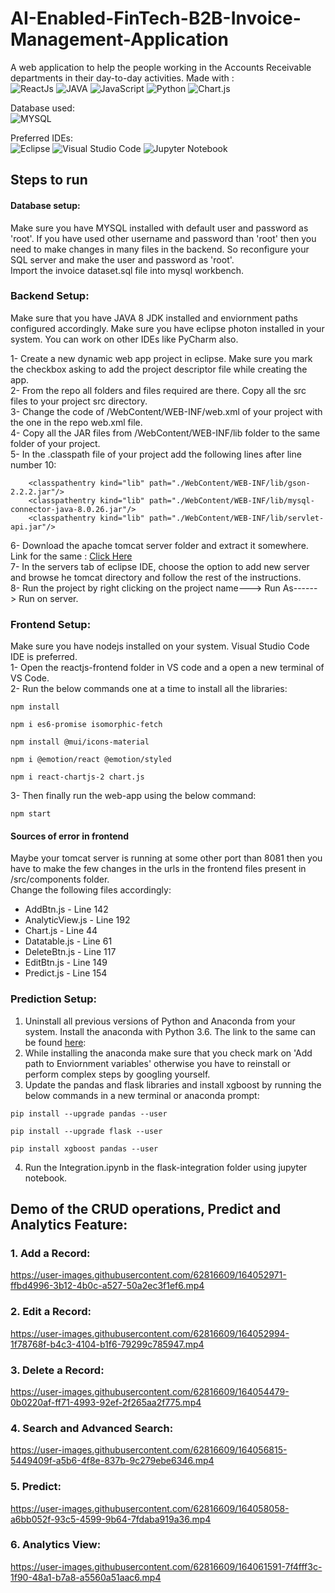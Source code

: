 # AI-Enabled-FinTech-B2B-Invoice-Management-Application
A web application to help the people working in the Accounts Receivable departments in their day-to-day activities. Made with :<br>
![ReactJs](https://img.shields.io/badge/-ReactJs-61DAFB?logo=react&logoColor=white&style=for-the-badge)
![JAVA](https://img.shields.io/badge/Java-ED8B00?style=for-the-badge&logo=java&logoColor=white)
![JavaScript](https://img.shields.io/badge/javascript-%23323330.svg?style=for-the-badge&logo=javascript&logoColor=%23F7DF1E)
![Python](https://img.shields.io/badge/python-3670A0?style=for-the-badge&logo=python&logoColor=ffdd54)
![Chart.js](https://img.shields.io/badge/chart.js-F5788D.svg?style=for-the-badge&logo=chart.js&logoColor=white)



Database used:<br>
![MYSQL](https://img.shields.io/badge/mysql-%2300f.svg?style=for-the-badge&logo=mysql&logoColor=white)

Preferred IDEs:<br>
![Eclipse](https://img.shields.io/badge/Eclipse-FE7A16.svg?style=for-the-badge&logo=Eclipse&logoColor=white)
![Visual Studio Code](https://img.shields.io/badge/Visual%20Studio%20Code-0078d7.svg?style=for-the-badge&logo=visual-studio-code&logoColor=white)
![Jupyter Notebook](https://img.shields.io/badge/jupyter-%23FA0F00.svg?style=for-the-badge&logo=jupyter&logoColor=white)

## Steps to run
#### Database setup: <br>
Make sure you have MYSQL installed with default user and password as 'root'. If you have used other username and password than 'root' then you need to make changes in many files in the backend.
So reconfigure your SQL server and make the user and password as 'root'. <br>
Import the invoice dataset.sql file into mysql workbench.

### Backend Setup: <br>
Make sure that you have JAVA 8 JDK installed and enviornment paths configured accordingly. Make sure you have eclipse photon installed in your system. You can work on other IDEs like PyCharm also.

1- Create a new dynamic web app project in eclipse. Make sure you mark the checkbox asking to add the project descriptor file while creating the app.<br>
2- From the repo all folders and files required are there. Copy all the src files to your project src directory.<br>
3- Change the code of /WebContent/WEB-INF/web.xml of your project with the one in the repo web.xml file.<br>
4- Copy all the JAR files from /WebContent/WEB-INF/lib folder to the same folder of your project.<br>
5- In the .classpath file of your project add the following lines after line number 10:
```
	<classpathentry kind="lib" path="./WebContent/WEB-INF/lib/gson-2.2.2.jar"/>
	<classpathentry kind="lib" path="./WebContent/WEB-INF/lib/mysql-connector-java-8.0.26.jar"/>
	<classpathentry kind="lib" path="./WebContent/WEB-INF/lib/servlet-api.jar"/>
```
6- Download the apache tomcat server folder and extract it somewhere. Link for the same : [Click Here](https://dlcdn.apache.org/tomcat/tomcat-9/v9.0.62/bin/apache-tomcat-9.0.62.zip) <br>
7- In the servers tab of eclipse IDE, choose the option to add new server and browse he tomcat directory and follow the rest of the instructions. <br>
8- Run the project by right clicking on the project name---> Run As------> Run on server.

### Frontend Setup: <br>
Make sure you have nodejs installed on your system. Visual Studio Code IDE is preferred.<br>
1- Open the reactjs-frontend folder in VS code and a open a new terminal of VS Code.<br>
2- Run the below commands one at a time to install all the libraries:
```
npm install

npm i es6-promise isomorphic-fetch

npm install @mui/icons-material

npm i @emotion/react @emotion/styled

npm i react-chartjs-2 chart.js
```

3- Then finally run the web-app using the below command:
```
npm start
```
#### Sources of error in frontend
Maybe your tomcat server is running at some other port than 8081 then you have to make the few changes in the urls in the frontend files present in /src/components folder.<br>
Change the following files accordingly:
<ul>
  <li>AddBtn.js - Line 142 </li>
  <li>AnalyticView.js - Line 192</li>
  <li>Chart.js - Line 44</li>
  <li>Datatable.js - Line 61</li>
  <li>DeleteBtn.js - Line 117</li>
  <li>EditBtn.js - Line 149</li>
  <li>Predict.js - Line 154</li>
</ul>

### Prediction Setup: <br>
1. Uninstall all previous versions of Python and Anaconda from your system. Install the anaconda with Python 3.6. The link to the same can be found [here](https://repo.anaconda.com/archive/Anaconda3-5.2.0-Windows-x86_64.exe):<br>
2. While installing the anaconda make sure that you check mark on 'Add path to Enviornment variables' otherwise you have to reinstall or perform complex steps by googling yourself.<br>
3. Update the pandas and flask libraries and install xgboost by running the below commands in a new terminal or anaconda prompt:
```
pip install --upgrade pandas --user

pip install --upgrade flask --user

pip install xgboost pandas --user

```
4. Run the Integration.ipynb in the flask-integration folder using jupyter notebook.


## Demo of the CRUD operations, Predict and Analytics Feature: <br>

### 1. Add a Record:<br>
https://user-images.githubusercontent.com/62816609/164052971-ffbd4996-3b12-4b0c-a527-50a2ec3f1ef6.mp4

### 2. Edit a Record:<br>
https://user-images.githubusercontent.com/62816609/164052994-1f78768f-b4c3-4104-b1f6-79299c785947.mp4

### 3. Delete a Record:<br>
https://user-images.githubusercontent.com/62816609/164054479-0b0220af-ff71-4993-92ef-2f265aa2f775.mp4

### 4. Search and Advanced Search:<br>
https://user-images.githubusercontent.com/62816609/164056815-5449409f-a5b6-4f8e-837b-9c279ebe6346.mp4

### 5. Predict:<br>
https://user-images.githubusercontent.com/62816609/164058058-a6bb052f-93c5-4599-9b64-7fdaba919a36.mp4

### 6. Analytics View:<br>
https://user-images.githubusercontent.com/62816609/164061591-7f4fff3c-1f90-48a1-b7a8-a5560a51aac6.mp4
